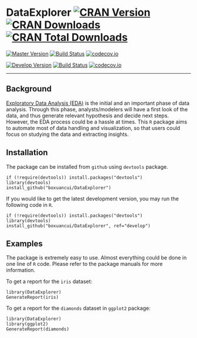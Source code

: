# DataExplorer [![CRAN Version](http://www.r-pkg.org/badges/version/DataExplorer)](https://cran.r-project.org/package=DataExplorer) [![CRAN Downloads](http://cranlogs.r-pkg.org/badges/DataExplorer)](https://cran.r-project.org/package=DataExplorer) [![CRAN Total Downloads](http://cranlogs.r-pkg.org/badges/grand-total/DataExplorer)](https://cran.r-project.org/package=DataExplorer)

[![Master Version](https://img.shields.io/badge/master-0.2.6-orange.svg)](https://github.com/boxuancui/DataExplorer/tree/master)
[![Build Status](https://travis-ci.org/boxuancui/DataExplorer.svg?branch=master)](https://travis-ci.org/boxuancui/DataExplorer)
[![codecov.io](https://codecov.io/github/boxuancui/DataExplorer/coverage.svg?branch=master)](https://codecov.io/github/boxuancui/DataExplorer?branch=master)

[![Develop Version](https://img.shields.io/badge/develop-0.2.6.9000-orange.svg)](https://github.com/boxuancui/DataExplorer/tree/develop)
[![Build Status](https://travis-ci.org/boxuancui/DataExplorer.svg?branch=develop)](https://travis-ci.org/boxuancui/DataExplorer)
[![codecov.io](https://codecov.io/github/boxuancui/DataExplorer/coverage.svg?branch=develop)](https://codecov.io/github/boxuancui/DataExplorer?branch=develo[)

---

## Background
[Exploratory Data Analysis (EDA)](https://en.wikipedia.org/wiki/Exploratory_data_analysis) is the initial and an important phase of data analysis. Through this phase, analysts/modelers will have a first look of the data, and thus generate relevant hypothesis and decide next steps. However, the EDA process could be a hassle at times. This `R` package aims to automate most of data handling and visualization, so that users could focus on studying the data and extracting insights.

## Installation
The package can be installed from `github` using `devtools` package.

    if (!require(devtools)) install.packages("devtools")
    library(devtools)
    install_github("boxuancui/DataExplorer")

If you would like to get the latest development version, you may run the following code in `R`.

    if (!require(devtools)) install.packages("devtools")
    library(devtools)
    install_github("boxuancui/DataExplorer", ref="develop")

## Examples
The package is extremely easy to use. Almost everything could be done in one line of `R` code. Please refer to the package manuals for more information.

To get a report for the `iris` dataset:

    library(DataExplorer)
    GenerateReport(iris)

To get a report for the `diamonds` dataset in `ggplot2` package:

    library(DataExplorer)
    library(ggplot2)
    GenerateReport(diamonds)
